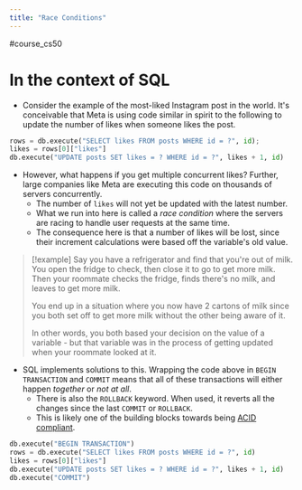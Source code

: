 ```yaml
---
title: "Race Conditions"
---
```

#course_cs50 

# In the context of SQL

- Consider the example of the most-liked Instagram post in the world. It's conceivable that Meta is using code similar in spirit to the following to update the number of likes when someone likes the post.

```python
rows = db.execute("SELECT likes FROM posts WHERE id = ?", id);
likes = rows[0]["likes"]
db.execute("UPDATE posts SET likes = ? WHERE id = ?", likes + 1, id)
```

- However, what happens if you get multiple concurrent likes? Further, large companies like Meta are executing this code on thousands of servers concurrently. 
    - The number of `likes` will not yet be updated with the latest number.
    - What we run into here is called a *race condition* where the servers are racing to handle user requests at the same time.
    - The consequence here is that a number of likes will be lost, since their increment calculations were based off the variable's old value.

> [!example]
> Say you have a refrigerator and find that you're out of milk. You open the fridge to check, then close it to go to get more milk. Then your roommate checks the fridge, finds there's no milk, and leaves to get more milk.
> 
> You end up in a situation where you now have 2 cartons of milk since you both set off to get more milk without the other being aware of it.
> 
> In other words, you both based your decision on the value of a variable - but that variable was in the process of getting updated when your roommate looked at it.

- SQL implements solutions to this. Wrapping the code above in `BEGIN TRANSACTION` and `COMMIT` means that all of these transactions will either happen *together* or *not at all*.
    - There is also the `ROLLBACK` keyword. When used, it reverts all the changes since the last `COMMIT` or `ROLLBACK`.
    - This is likely one of the building blocks towards being [ACID compliant](https://www.mongodb.com/resources/products/capabilities/acid-compliance).

```python
db.execute("BEGIN TRANSACTION")
rows = db.execute("SELECT likes FROM posts WHERE id = ?", id)
likes = rows[0]["likes"]
db.execute("UPDATE posts SET likes = ? WHERE id = ?", likes + 1, id)
db.execute("COMMIT")
```
